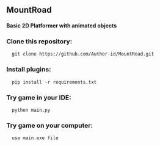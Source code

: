 ## MountRoad
#### Basic 2D Platformer with animated objects

### Clone this repository:
```console
  git clone https://github.com/Author-id/MountRoad.git
```

### Install plugins:
```console
  pip install -r requirements.txt
```

### Try game in your IDE:
```console
  python main.py
```

### Try game on your computer:
```bash
  use main.exe file
```